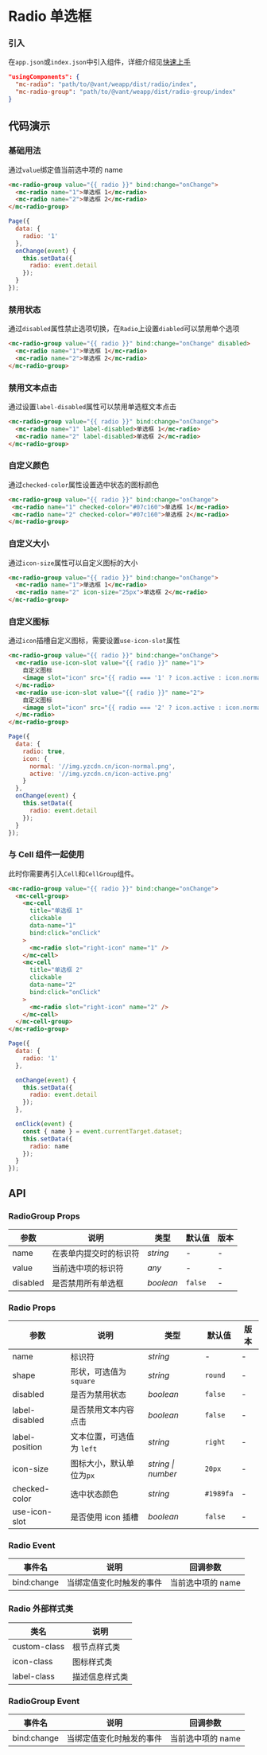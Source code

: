 # Radio 单选框

### 引入

在`app.json`或`index.json`中引入组件，详细介绍见[快速上手](#/quickstart#yin-ru-zu-jian)

```json
"usingComponents": {
  "mc-radio": "path/to/@vant/weapp/dist/radio/index",
  "mc-radio-group": "path/to/@vant/weapp/dist/radio-group/index"
}
```

## 代码演示

### 基础用法

通过`value`绑定值当前选中项的 name

```html
<mc-radio-group value="{{ radio }}" bind:change="onChange">
  <mc-radio name="1">单选框 1</mc-radio>
  <mc-radio name="2">单选框 2</mc-radio>
</mc-radio-group>
```

```js
Page({
  data: {
    radio: '1'
  },
  onChange(event) {
    this.setData({
      radio: event.detail
    });
  }
});
```

### 禁用状态

通过`disabled`属性禁止选项切换，在`Radio`上设置`diabled`可以禁用单个选项

```html
<mc-radio-group value="{{ radio }}" bind:change="onChange" disabled>
  <mc-radio name="1">单选框 1</mc-radio>
  <mc-radio name="2">单选框 2</mc-radio>
</mc-radio-group>
```

### 禁用文本点击

通过设置`label-disabled`属性可以禁用单选框文本点击

```html
<mc-radio-group value="{{ radio }}" bind:change="onChange">
  <mc-radio name="1" label-disabled>单选框 1</mc-radio>
  <mc-radio name="2" label-disabled>单选框 2</mc-radio>
</mc-radio-group>
```

### 自定义颜色

通过`checked-color`属性设置选中状态的图标颜色

 ```html
<mc-radio-group value="{{ radio }}" bind:change="onChange">
  <mc-radio name="1" checked-color="#07c160">单选框 1</mc-radio>
  <mc-radio name="2" checked-color="#07c160">单选框 2</mc-radio>
</mc-radio-group>

```

### 自定义大小

通过`icon-size`属性可以自定义图标的大小

```html
<mc-radio-group value="{{ radio }}" bind:change="onChange">
  <mc-radio name="1">单选框 1</mc-radio>
  <mc-radio name="2" icon-size="25px">单选框 2</mc-radio>
</mc-radio-group>
```

### 自定义图标

通过`icon`插槽自定义图标，需要设置`use-icon-slot`属性

```html
<mc-radio-group value="{{ radio }}" bind:change="onChange">
  <mc-radio use-icon-slot value="{{ radio }}" name="1">
    自定义图标
    <image slot="icon" src="{{ radio === '1' ? icon.active : icon.normal }}" />
  </mc-radio>
  <mc-radio use-icon-slot value="{{ radio }}" name="2">
    自定义图标
    <image slot="icon" src="{{ radio === '2' ? icon.active : icon.normal }}" />
  </mc-radio>
</mc-radio-group>
```

```js
Page({
  data: {
    radio: true,
    icon: {
      normal: '//img.yzcdn.cn/icon-normal.png',
      active: '//img.yzcdn.cn/icon-active.png'
    }
  },
  onChange(event) {
    this.setData({
      radio: event.detail
    });
  }
});
```

### 与 Cell 组件一起使用

此时你需要再引入`Cell`和`CellGroup`组件。

```html
<mc-radio-group value="{{ radio }}" bind:change="onChange">
  <mc-cell-group>
    <mc-cell
      title="单选框 1"
      clickable
      data-name="1"
      bind:click="onClick"
    >
      <mc-radio slot="right-icon" name="1" />
    </mc-cell>
    <mc-cell
      title="单选框 2"
      clickable
      data-name="2"
      bind:click="onClick"
    >
      <mc-radio slot="right-icon" name="2" />
    </mc-cell>
  </mc-cell-group>
</mc-radio-group>
```

```js
Page({
  data: {
    radio: '1'
  },

  onChange(event) {
    this.setData({
      radio: event.detail
    });
  },

  onClick(event) {
    const { name } = event.currentTarget.dataset;
    this.setData({
      radio: name
    });
  }
});
```


## API

### RadioGroup Props

| 参数 | 说明 | 类型 | 默认值 | 版本 |
|-----------|-----------|-----------|-------------|-------------|
| name | 在表单内提交时的标识符 | *string* | - | - |
| value | 当前选中项的标识符 | *any* | - | - |
| disabled | 是否禁用所有单选框 | *boolean* | `false` | - |

### Radio Props

| 参数 | 说明 | 类型 | 默认值 | 版本 |
|-----------|-----------|-----------|-------------|-------------|
| name | 标识符 | *string* | - | - |
| shape | 形状，可选值为 `square` | *string* | `round` | - |
| disabled | 是否为禁用状态 | *boolean* | `false` | - |
| label-disabled | 是否禁用文本内容点击 | *boolean* | `false` | - |
| label-position | 文本位置，可选值为 `left` | *string* | `right` | - |
| icon-size | 图标大小，默认单位为`px` | *string \| number* | `20px` | - |
| checked-color | 选中状态颜色 | *string* | `#1989fa` | - |
| use-icon-slot | 是否使用 icon 插槽 | *boolean* | `false` | - |

### Radio Event

| 事件名 | 说明 | 回调参数 |
|-----------|-----------|-----------|
| bind:change | 当绑定值变化时触发的事件 | 当前选中项的 name |

### Radio 外部样式类

| 类名 | 说明 |
|-----------|-----------|
| custom-class | 根节点样式类 |
| icon-class | 图标样式类 |
| label-class | 描述信息样式类 |

### RadioGroup Event

| 事件名 | 说明 | 回调参数 |
|-----------|-----------|-----------|
| bind:change | 当绑定值变化时触发的事件 | 当前选中项的 name |
